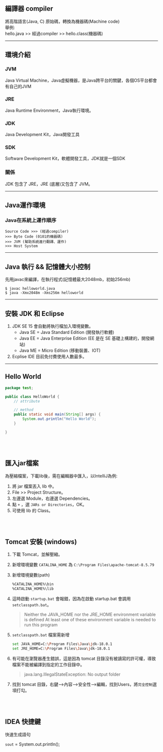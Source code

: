 ## 編譯器 compiler
將高階語言(Java, C) 原始碼，轉換為機器碼(Machine code)   
舉例:  
hello.java >> 經過compiler >> hello.class(機器碼)

<hr>

## 環境介紹
### JVM
Java Virtual Machine，Java虛擬機器，是Java跨平台的關鍵，各個OS平台都會有自己的JVM

### JRE
Java Runtime Environment，Java執行環境。

### JDK
Java Development Kit，Java開發工具

### SDK
Software Development Kit，軟體開發工具，JDK就是一個SDK  

### 關係
JDK 包含了 JRE，JRE (底層)又包含了 JVM。

<hr>


## Java運作環境
### Java在系統上運作順序
```
Source Code >>> (經過compiler)
>>> Byte Code (0101的機器碼)
>>> JVM (幫助系統進行翻譯、運作)
>>> Host System
```


<hr>

## Java 執行 && 記憶體大小控制
先用javac來編譯，在執行程式(記憶體最大2048mb，初始256mb)
```
$ javac helloworld.java
$ java -Xmx2048m -Xms256m helloworld
```

<hr>

## 安裝 JDK 和 Eclipse
1. JDK SE 15 會自動將執行檔加入環境變數。
    * Java SE = Java Standard Edition (開發執行軟體)
    * Java EE = Java Enterprise Edition (EE 是在 SE 基礎上構建的，開發網站)
    * Java ME = Micro Edition (移動裝置、IOT)
2. Ecplise IDE 目前免付費使用人數最多。

<hr>

## Hello World
```java
package test;

public class HelloWorld {
    // attribute

    // method
	public static void main(String[] args) {
		System.out.println("Hello World");
	}

}
```

<br/>

<br/>

## 匯入jar檔案
為壓縮檔案，下載lib後，需在編輯器中匯入，以IntelliJ為例:
1. 將 jar 檔案丟入 lib 中。
2. File >> Project Structure。
3. 左邊選 Module，右邊選 Dependencies。
4. 點 `+` ，選 `JARs or Directories`，OK。
5. 可使用 lib 的 Class。

<br/>

<br/>

## Tomcat 安裝 (windows)
1. 下載 Tomcat，並解壓縮。
2. 新增環境變數 `CATALINA_HOME` 為 `C:\Program Files\apache-tomcat-8.5.79`

3. 新增環境變數(path)

    ```sh
    %CATALINA_HOME%\bin
    %CATALINA_HOME%\lib
    ```

4. 這時啟動 `startup.bat` 會報錯，因為在啟動 startup.bat 會調用 `setclasspath.bat`。

    > Neither the JAVA_HOME nor the JRE_HOME environment variable is defined
At least one of these environment variable is needed to run this program

5. `setclasspath.bat` 檔案需新增
    ```sh
    set JAVA_HOME=C:\Program Files\Java\jdk-18.0.1
    set JRE_HOME=C:\Program Files\Java\jdk-18.0.1
    ```

6. 有可能在瀏覽器產生錯誤，這是因為 tomcat 目錄沒有被讀寫的許可權，導致檔案不能被編譯到指定的工作目錄中。

    > java.lang.IllegalStateException: No output folder

7. 找到 tomcat 目錄，右鍵—>內容—>安全性—>編輯，找到Users，將`完全控制`選項打勾。

<br/>

<br/>

## IDEA 快捷鍵
快速生成語句

`sout` =  System.out.println();